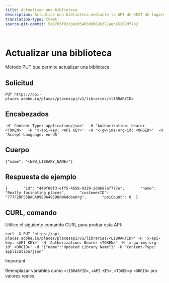 ```yaml
---
title: Actualizar una biblioteca
description: Actualice una biblioteca mediante la API de REST de lugares.
translation-type: tm+mt
source-git-commit: 5a0705f02c8ecd540506b628371aec45107df7b2

---
```



# Actualizar una biblioteca

Método PUT que permite actualizar una biblioteca.

## Solicitud

```text
PUT https://api-places.adobe.io/places/placesapi/v1/libraries/<lIBRARYID>
```

## Encabezados

```text
-H' Content-Type: application/json'  -H 'Authorization: bearer <TOKEN>'  -H 'x-api-key: <API KEY>'  -H 'x-gw-ims-org-id: <ORGID>'  -H 'Accept-Language: en-US'
```

## Cuerpo

```text
{"name": "<NEW_LIBRARY_NAME>"}
```

## Respuesta de ejemplo

```text
{       "id": "449f08f3-eff5-4658-9329-2d9687af777e",       "name": "Really facinating places",      "customerID": "777F20F55BACA09E0A495D8F@AdobeOrg",       "poiCount": 0  }
```

## CURL, comando

Utilice el siguiente comando CURL para probar esta API:

```text
curl -X PUT 'https://api-places.adobe.io/places/placesapi/v1/libraries/<LIBRARYID>' -H 'x-api-key: <API KEY>' -H 'Authorization: Bearer <TOKEN>' -H 'x-gw-ims-org-id: <ORGID>' -d '{"name":"Updated Library Name"}' -H "Content-Type: application/json"
```

>[!IMPORTANT]
>
>Reemplazar variables como `<lIBRARYID>`, `<API KEY>`, `<TOKEN>`y `<ORGID>` por valores reales.

